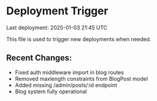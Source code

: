 # Deployment Trigger

Last deployment: 2025-01-03 21:45 UTC

This file is used to trigger new deployments when needed.

## Recent Changes:
- Fixed auth middleware import in blog routes
- Removed maxlength constraints from BlogPost model
- Added missing /admin/posts/:id endpoint
- Blog system fully operational
